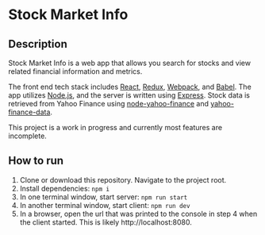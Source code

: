 # Stock Market Info  

## Description

Stock Market Info is a web app that allows you search for stocks and view related financial information and metrics.

The front end tech stack includes [React](https://github.com/facebook/react), [Redux](https://github.com/reactjs/redux), [Webpack](https://github.com/webpack/webpack), and [Babel](https://github.com/babel/babel). The app utilizes [Node.js](https://github.com/nodejs/node), and the server is written using [Express](https://github.com/expressjs/express). Stock data is retrieved from Yahoo Finance using [node-yahoo-finance](https://github.com/pilwon/node-yahoo-finance) and [yahoo-finance-data](https://github.com/stephanepericat/yahoo-finance).

This project is a work in progress and currently most features are incomplete.

## How to run

1. Clone or download this repository.  Navigate to the project root.
2. Install dependencies: `npm i`
3. In one terminal window, start server: `npm run start`
4. In another terminal window, start client: `npm run dev`
5. In a browser, open the url that was printed to the console in step 4 when the client started.  This is likely http://localhost:8080.